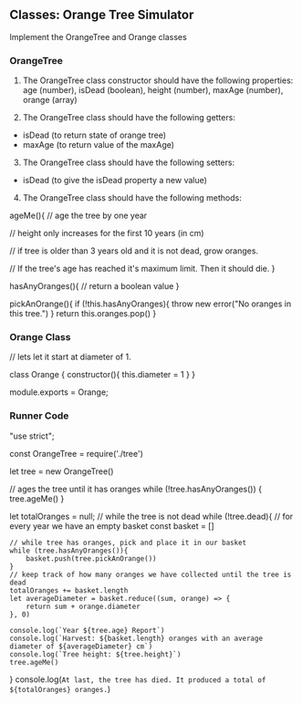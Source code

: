 ## Classes: Orange Tree Simulator
Implement the OrangeTree and Orange classes


### OrangeTree
1. The OrangeTree class constructor should have the following properties:
age (number), isDead (boolean), height (number), maxAge (number), orange (array)

2. The OrangeTree class should have the following getters:
- isDead (to return state of orange tree)
- maxAge (to return value of the maxAge)

3. The OrangeTree class should have the following setters:
- isDead (to give the isDead property a new value)

4. The OrangeTree class should have the following methods:

ageMe(){
  // age the tree by one year
  
  
  // height only increases for the first 10 years (in cm)
  
  
  // if tree is older than 3 years old and it is not dead, grow oranges.
  
  
  // If the tree's age has reached it's maximum limit. Then it should die.
}


hasAnyOranges(){
  // return a boolean value
}


pickAnOrange(){
          if (!this.hasAnyOranges){
            throw new error("No oranges in this tree.")
        }
        return this.oranges.pop()
}


### Orange Class
// lets let it start at diameter of 1.

class Orange {
    constructor(){
        this.diameter = 1
    }
}

module.exports = Orange;



### Runner Code
"use strict";

const OrangeTree = require('./tree')

let tree = new OrangeTree()

// ages the tree until it has oranges
while (!tree.hasAnyOranges()) {
    tree.ageMe()
}


let totalOranges = null;
// while the tree is not dead
while (!tree.dead){
    // for every year we have an empty basket
    const basket = []

    // while tree has oranges, pick and place it in our basket
    while (tree.hasAnyOranges()){
        basket.push(tree.pickAnOrange())
    }
    // keep track of how many oranges we have collected until the tree is dead
    totalOranges += basket.length
    let averageDiameter = basket.reduce((sum, orange) => {
        return sum + orange.diameter
    }, 0)

    console.log(`Year ${tree.age} Report`)
    console.log(`Harvest: ${basket.length} oranges with an average diameter of ${averageDiameter} cm`)
    console.log(`Tree height: ${tree.height}`)
    tree.ageMe()
}
console.log(`At last, the tree has died. It produced a total of ${totalOranges} oranges.`)

